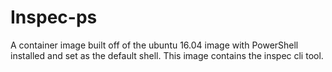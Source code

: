 # Inspec-ps

A container image built off of the ubuntu 16.04 image with PowerShell installed and set as the default shell.  This image contains the inspec cli tool.